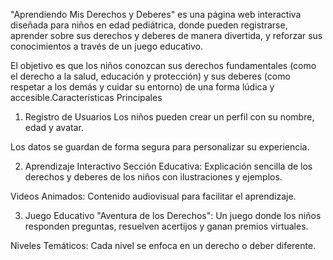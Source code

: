 "Aprendiendo Mis Derechos y Deberes" es una página web interactiva diseñada para niños en edad pediátrica, donde pueden registrarse, aprender sobre sus derechos y deberes de manera divertida, y reforzar sus conocimientos a través de un juego educativo.

El objetivo es que los niños conozcan sus derechos fundamentales (como el derecho a la salud, educación y protección) y sus deberes (como respetar a los demás y cuidar su entorno) de una forma lúdica y accesible.Características Principales
1. Registro de Usuarios
Los niños pueden crear un perfil con su nombre, edad y avatar.

Los datos se guardan de forma segura para personalizar su experiencia.

2. Aprendizaje Interactivo
Sección Educativa: Explicación sencilla de los derechos y deberes de los niños con ilustraciones y ejemplos.

Videos Animados: Contenido audiovisual para facilitar el aprendizaje.

3. Juego Educativo
"Aventura de los Derechos": Un juego donde los niños responden preguntas, resuelven acertijos y ganan premios virtuales.

Niveles Temáticos: Cada nivel se enfoca en un derecho o deber diferente.
